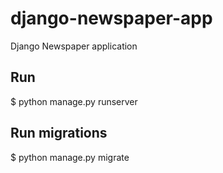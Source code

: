 # django-newspaper-app

Django Newspaper application

## Run

$ python manage.py runserver

## Run migrations

$ python manage.py migrate
